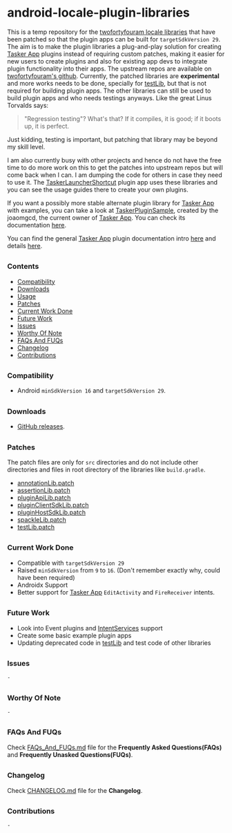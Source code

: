 # android-locale-plugin-libraries

This is a temp repository for the [twofortyfouram locale libraries] that have been patched so that the plugin apps can be built for `targetSdkVersion 29`. The aim is to make the plugin libraries a plug-and-play solution for creating [Tasker App] plugins instead of requiring custom patches, making it easier for new users to create plugins and also for existing app devs to integrate plugin functionality into their apps. The upstream repos are available on [twofortyfouram's github]. Currently, the patched libraries are **experimental** and more works needs to be done, specially for [testLib], but that is not required for building plugin apps. The other libraries can still be used to build plugin apps and who needs testings anyways. Like the great Linus Torvalds says:

> "Regression testing"? What's that? If it compiles, it is good; if it boots up, it is perfect.

Just kidding, testing is important, but patching that library may be beyond my skill level.

I am also currently busy with other projects and hence do not have the free time to do more work on this to get the patches into upstream repos but will come back when I can. I am dumping the code for others in case they need to use it. The [TaskerLauncherShortcut] plugin app uses these libraries and you can see the usage guides there to create your own plugins.

If you want a possibly more stable alternate plugin library for [Tasker App] with examples, you can take a look at [TaskerPluginSample], created by the joaomgcd, the current owner of [Tasker App]. You can check its documentation [here](https://tasker.joaoapps.com/pluginslibrary.html).

You can find the general [Tasker App] plugin documentation intro [here](https://tasker.joaoapps.com/plugins-intro.html) and details [here](https://tasker.joaoapps.com/plugins.html).
##


### Contents
- [Compatibility](#Compatibility)
- [Downloads](#Downloads)
- [Usage](#Usage)
- [Patches](#Patches)
- [Current Work Done](#Current-Work-Done)
- [Future Work](#Future-Work)
- [Issues](#Issues)
- [Worthy Of Note](#Worthy-Of-Note)
- [FAQs And FUQs](#FAQs-And-FUQs)
- [Changelog](#Changelog)
- [Contributions](#Contributions)
##


### Compatibility

- Android `minSdkVersion 16` and `targetSdkVersion 29`.
##


### Downloads

- [GitHub releases](https://github.com/agnostic-apollo/android-locale-plugin-libraries/releases).
##


### Patches

The patch files are only for `src` directories and do not include other directories and files in root directory of the libraries like `build.gradle`.

- [annotationLib.patch](patches/annotationLib.patch)
- [assertionLib.patch](patches/assertionLib.patch)
- [pluginApiLib.patch](patches/pluginApiLib.patch)
- [pluginClientSdkLib.patch](patches/pluginClientSdkLib.patch)
- [pluginHostSdkLib.patch](patches/pluginHostSdkLib.patch)
- [spackleLib.patch](patches/spackleLib.patch)
- [testLib.patch](patches/testLib.patch)
##


### Current Work Done

- Compatible with `targetSdkVersion 29`
- Raised `minSdkVersion` from `9` to `16`. (Don't remember exactly why, could have been required)
- Androidx Support
- Better support for [Tasker App] `EditActivity` and `FireReceiver` intents.
##


### Future Work

- Look into Event plugins and [IntentServices](https://tasker.joaoapps.com/pluginsservicesmigration.html) support
- Create some basic example plugin apps
- Updating deprecated code in [testLib] and test code of other libraries
##


### Issues

`-`
##


### Worthy Of Note

`-`
##


### FAQs And FUQs

Check [FAQs_And_FUQs.md](FAQs_And_FUQs.md) file for the **Frequently Asked Questions(FAQs)** and **Frequently Unasked Questions(FUQs)**.
##


### Changelog

Check [CHANGELOG.md](CHANGELOG.md) file for the **Changelog**.
##


### Contributions

`-`
##


[Tasker App]: https://play.google.com/store/apps/details?id=net.dinglisch.android.taskerm
[TaskerPluginSample]: https://github.com/joaomgcd/TaskerPluginSample
[TaskerLauncherShortcut]: https://github.com/agnostic-apollo/TaskerLauncherShortcut
[twofortyfouram locale libraries]: https://www.twofortyfouram.com/developer
[twofortyfouram's github]: https://github.com/twofortyfouram
[testLib]: https://github.com/twofortyfouram/android-test
